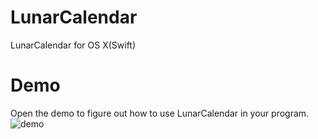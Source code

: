 # LunarCalendar
LunarCalendar for OS X(Swift)

# Demo
Open the demo to figure out how to use LunarCalendar in your program.
![demo](http://7xpbra.com1.z0.glb.clouddn.com/LunarCalendar.jpg)
